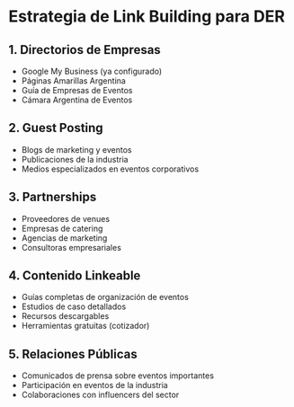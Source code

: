 # Estrategia de Link Building para DER

## 1. Directorios de Empresas
- Google My Business (ya configurado)
- Páginas Amarillas Argentina
- Guía de Empresas de Eventos
- Cámara Argentina de Eventos

## 2. Guest Posting
- Blogs de marketing y eventos
- Publicaciones de la industria
- Medios especializados en eventos corporativos

## 3. Partnerships
- Proveedores de venues
- Empresas de catering
- Agencias de marketing
- Consultoras empresariales

## 4. Contenido Linkeable
- Guías completas de organización de eventos
- Estudios de caso detallados
- Recursos descargables
- Herramientas gratuitas (cotizador)

## 5. Relaciones Públicas
- Comunicados de prensa sobre eventos importantes
- Participación en eventos de la industria
- Colaboraciones con influencers del sector

